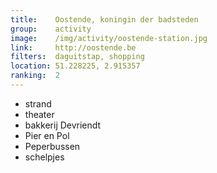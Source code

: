 ```yaml
---
title:    Oostende, koningin der badsteden
group:    activity
image:    /img/activity/oostende-station.jpg
link:     http://oostende.be
filters:  daguitstap, shopping
location: 51.228225, 2.915357
ranking:  2
---
```


- strand
- theater
- bakkerij Devriendt
- Pier en Pol
- Peperbussen
- schelpjes
